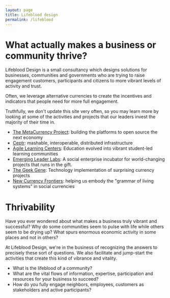 ```yaml
---
layout: page
title: Lifeblood design
permalink: /lifeblood
---
```

# What actually makes a business or community thrive?

Lifeblood Design is a small consultancy which designs solutions  for businesses, communities and governments who are trying to raise engagement customers, participants and citizens to more vibrant levels of activity and trust.

Often, we leverage alternative currencies to create the incentives and indicators that people need for more full engagement.

Truthfully, we don't update this site very often, so you may learn more by looking at some of the activities and projects that our leaders invest the majority of their time in.

- [The MetaCurrency Project](http://metacurrency.org/): building the platforms to open source the next economy
- [Ceptr](http://ceptr.org/): mashable, interoperable, distributed infrastructure
- [Agile Learning Centers](http://agilelearningcenter.org/): Education evolved into vibrant student-led learning communities
- [Emerging Leader Labs](http://emergingleaderlabs.org/): A social enterprise incubator for world-changing projects that runs in the gift.
- [The Geek Gene](http://geekgene.com/): Technology implementation of surprising currency projects
- [New Currency Frontiers](http://newcurrencyfrontiers.com/): helping us embody the "grammar of living systems" in social currencies

# Thrivability

Have you ever wondered about what makes a business truly vibrant and successful? Why do some communities seem to pulse with life while others seem to be drying up? What spurs enormous economic activity in some places and not in others?

At Lifeblood Design, we're in the business of recognizing the answers to precisely these sort of questions. We also facilitate and jump-start the activities that create this kind of vibrance and vitality.

- What is the lifeblood of a community?
- What are the vital flows of information, expertise, participation and resources for your business to succeed?
- How do you fully engage neighbors, employees, customers as stakeholders and active participants?
